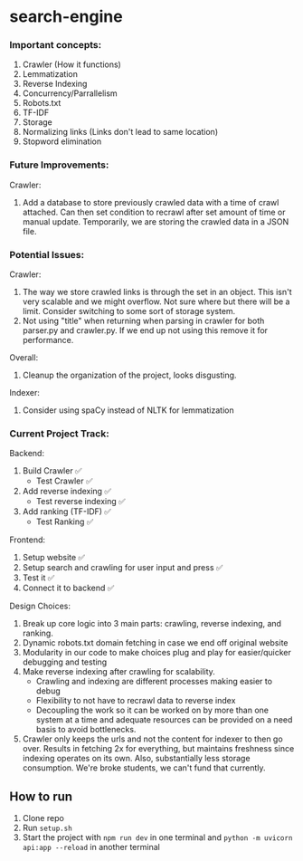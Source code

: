 # search-engine

### Important concepts:
1. Crawler (How it functions)
2. Lemmatization
3. Reverse Indexing
4. Concurrency/Parrallelism
5. Robots.txt
6. TF-IDF
7. Storage
8. Normalizing links (Links don't lead to same location)
9. Stopword elimination

### Future Improvements:
Crawler:
1. Add a database to store previously crawled data with a time of crawl attached. Can then set condition to recrawl
   after set amount of time or manual update. Temporarily, we are storing the crawled data in a JSON file.

### Potential Issues:
Crawler:
1. The way we store crawled links is through the set in an object. This isn't very scalable and we might overflow.
   Not sure where but there will be a limit. Consider switching to some sort of storage system.
2. Not using "title" when returning when parsing in crawler for both parser.py and crawler.py. If we end up not
   using this remove it for performance.

Overall:
1. Cleanup the organization of the project, looks disgusting.

Indexer:
1. Consider using spaCy instead of NLTK for lemmatization


### Current Project Track:
Backend:
1. Build Crawler ✅
   - Test Crawler ✅
3. Add reverse indexing ✅
   - Test reverse indexing ✅
4. Add ranking (TF-IDF) ✅
   - Test Ranking ✅

Frontend:
1. Setup website ✅
2. Setup search and crawling for user input and press ✅
3. Test it ✅
4. Connect it to backend ✅


Design Choices:
1. Break up core logic into 3 main parts: crawling, reverse indexing, and ranking.
2. Dynamic robots.txt domain fetching in case we end off original website
3. Modularity in our code to make choices plug and play for easier/quicker debugging and testing
4. Make reverse indexing after crawling for scalability.
   - Crawling and indexing are different processes making easier to debug
   - Flexibility to not have to recrawl data to reverse index
   - Decoupling the work so it can be worked on by more than one system at a
   time and adequate resources can be provided on a need basis to avoid bottlenecks.
5. Crawler only keeps the urls and not the content for indexer to then go over. Results in fetching 2x for
   everything, but maintains freshness since indexing operates on its own. Also, substantially less storage
   consumption. We're broke students, we can't fund that currently.

## How to run
1. Clone repo
2. Run `setup.sh`
3. Start the project with `npm run dev` in one terminal and `python -m uvicorn api:app --reload` in another terminal